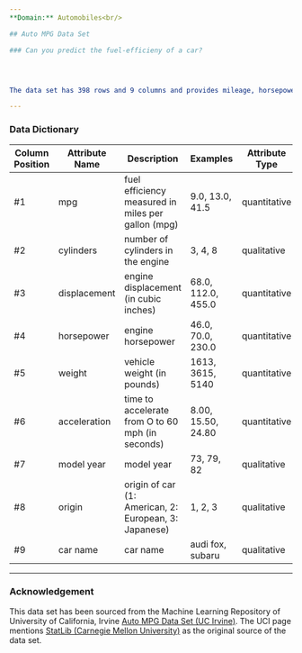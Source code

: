 ```yaml
---
**Domain:** Automobiles<br/>

## Auto MPG Data Set

### Can you predict the fuel-efficieny of a car?




The data set has 398 rows and 9 columns and provides mileage, horsepower, model year, and other technical specifications for cars. The Following data dictionary gives more details on this data set:

---
```


### Data Dictionary

 **Column Position**|**Attribute Name**|**Description**                                             |**Examples**               |**Attribute Type**   |**Nulls Ratio**
|-------------------|------------------|------------------------------------------------------------|---------------------------|---------------------|----------------|
|     #1            |   mpg            |  fuel efficiency measured in miles per gallon (mpg)        | 9.0, 13.0, 41.5           | quantitative        | 0%             |
|     #2            |   cylinders      |  number of cylinders in the engine                         | 3, 4, 8                   | qualitative         | 0%             |    
|     #3            |   displacement   |  engine displacement (in cubic inches)                     | 68.0, 112.0, 455.0        | quantitative        | 0%             |  
|     #4            |   horsepower     |  engine horsepower                                         | 46.0, 70.0, 230.0         | quantitative        | 2%             |
|     #5            |   weight         |  vehicle weight (in pounds)                                | 1613, 3615, 5140          | quantitative        | 0%             |
|     #6            |   acceleration   |  time to accelerate from O to 60 mph (in seconds)          | 8.00, 15.50, 24.80        | quantitative        | 0%             |
|     #7            |   model year     |  model year                                                | 73, 79, 82                | qualitative         | 0%             |
|     #8            |   origin         |  origin of car (1: American, 2: European, 3: Japanese)     | 1, 2, 3                   | qualitative         | 0%             |
|     #9            |   car name       |  car name                                                  | audi fox, subaru          | qualitative         | 0%             |
---

### Acknowledgement


This data set has been sourced from the Machine Learning Repository of University of California, Irvine [Auto MPG Data Set (UC Irvine)](https://archive.ics.uci.edu/ml/datasets/auto+mpg). The UCI page mentions [StatLib (Carnegie Mellon University)](http://lib.stat.cmu.edu/datasets/) as the original source of the data set.  